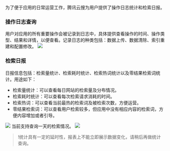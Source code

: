 为了便于应用的日常运营工作，腾讯云搜为用户提供了操作日志统计和检索日报。

### 操作日志查询
用户对应用的所有重要操作会被记录到日志中，具体提供查看操作的时间、操作类型、结果和详情，以便查看。记录日志的种类包括：数据上传、数据清除、索引重建和配置修改。
![](https://main.qcloudimg.com/raw/55946e00c7c049c94a2eadcd25b58b18.png)

### 检索日报
日报信息包括：检索量统计、检索耗时统计、检索热词统计以及零结果检索词统计。用途如下：
 - 检索量统计：可以查看每日网站的检索量及分布情况。
 - 检索耗时统计：可以查看每次检索请求消耗的时间。
 - 检索热词：可以查看当前最热的检索词及被检索次数，方便运营。
 - 零结果检索词：可以查看用户检索较多，但应用中没有相应内容的检索词，方便内容增加或者引导。

![](https://main.qcloudimg.com/raw/413f2e5e8ac8c483e2225b7d4576181a.png)
当前支持查询一天的检索情况。
![](https://main.qcloudimg.com/raw/2b9545d7e23bd505f75c9d4f47b33a63.png)
>!统计具有一定的延时性，报表上不能立即展示数据变化，请稍后再做统计查询。
